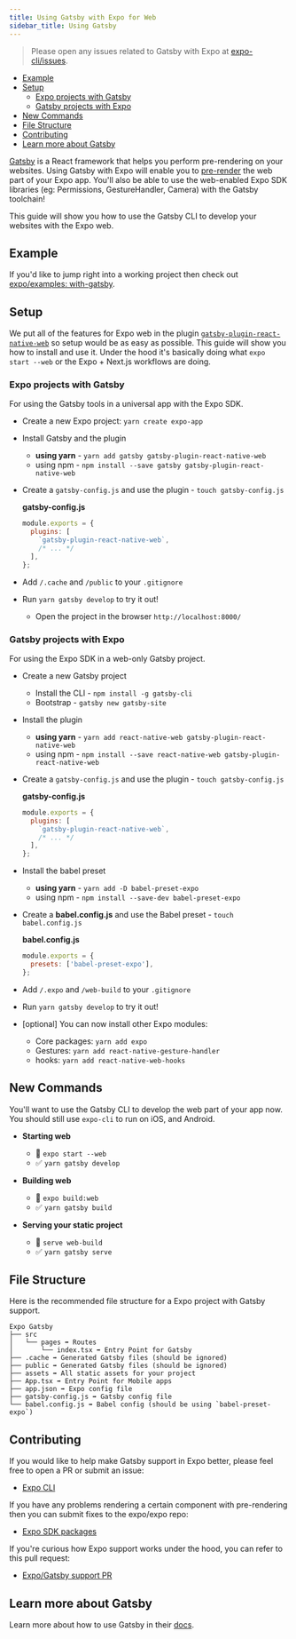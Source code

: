 ```yaml
---
title: Using Gatsby with Expo for Web
sidebar_title: Using Gatsby
---
```


> Please open any issues related to Gatsby with Expo at [expo-cli/issues](https://github.com/expo/expo-cli/issues).

- [Example](#example)
- [Setup](#-setup)
  - [Expo projects with Gatsby](#expo-projects-with-gatsby)
  - [Gatsby projects with Expo](#gatsby-projects-with-expo)
- [New Commands](#️-new-commands)
- [File Structure](#-file-structure)
- [Contributing](#contributing)
- [Learn more about Gatsby](#learn-more-about-gatsby)

[Gatsby](https://www.gatsbyjs.org/) is a React framework that helps you perform pre-rendering on your websites.
Using Gatsby with Expo will enable you to [pre-render](https://www.netlify.com/blog/2016/11/22/prerendering-explained/) the web part of your Expo app. You'll also be able to use the web-enabled Expo SDK libraries (eg: Permissions, GestureHandler, Camera) with the Gatsby toolchain!

This guide will show you how to use the Gatsby CLI to develop your websites with the Expo web.

## Example

If you'd like to jump right into a working project then check out [expo/examples: with-gatsby](https://github.com/expo/examples/edit/master/with-gatsby/).

## Setup

We put all of the features for Expo web in the plugin [`gatsby-plugin-react-native-web`](https://github.com/slorber/gatsby-plugin-react-native-web) so setup would be as easy as possible. This guide will show you how to install and use it. Under the hood it's basically doing what `expo start --web` or the Expo + Next.js workflows are doing.

### Expo projects with Gatsby

For using the Gatsby tools in a universal app with the Expo SDK.

- Create a new Expo project: `yarn create expo-app`
- Install Gatsby and the plugin
  - **using yarn** - `yarn add gatsby gatsby-plugin-react-native-web`
  - using npm - `npm install --save gatsby gatsby-plugin-react-native-web`
- Create a `gatsby-config.js` and use the plugin - `touch gatsby-config.js`


  **gatsby-config.js**

  ```js
  module.exports = {
    plugins: [
      `gatsby-plugin-react-native-web`,
      /* ... */
    ],
  };
  ```

- Add `/.cache` and `/public` to your `.gitignore`
- Run `yarn gatsby develop` to try it out!
  - Open the project in the browser `http://localhost:8000/`

### Gatsby projects with Expo

For using the Expo SDK in a web-only Gatsby project.

- Create a new Gatsby project
  - Install the CLI - `npm install -g gatsby-cli`
  - Bootstrap - `gatsby new gatsby-site`
- Install the plugin
  - **using yarn** - `yarn add react-native-web gatsby-plugin-react-native-web`
  - using npm - `npm install --save react-native-web gatsby-plugin-react-native-web`
- Create a `gatsby-config.js` and use the plugin - `touch gatsby-config.js`


  **gatsby-config.js**

  ```js
  module.exports = {
    plugins: [
      `gatsby-plugin-react-native-web`,
      /* ... */
    ],
  };
  ```

- Install the babel preset
  - **using yarn** - `yarn add -D babel-preset-expo`
  - using npm - `npm install --save-dev babel-preset-expo`
- Create a **babel.config.js** and use the Babel preset - `touch babel.config.js`

  **babel.config.js**

  ```js
  module.exports = {
    presets: ['babel-preset-expo'],
  };
  ```

- Add `/.expo` and `/web-build` to your `.gitignore`
- Run `yarn gatsby develop` to try it out!
- [optional] You can now install other Expo modules:
  - Core packages: `yarn add expo`
  - Gestures: `yarn add react-native-gesture-handler`
  - hooks: `yarn add react-native-web-hooks`

## New Commands

You'll want to use the Gatsby CLI to develop the web part of your app now. You should still use `expo-cli` to run on iOS, and Android.

- **Starting web**

  - 🚫 `expo start --web`
  - ✅ `yarn gatsby develop`

- **Building web**

  - 🚫 `expo build:web`
  - ✅ `yarn gatsby build`

- **Serving your static project**

  - 🚫 `serve web-build`
  - ✅ `yarn gatsby serve`

## File Structure

Here is the recommended file structure for a Expo project with Gatsby support.

```
Expo Gatsby
├── src
│   └── pages ➡️ Routes
│       └── index.tsx ➡️ Entry Point for Gatsby
├── .cache ➡️ Generated Gatsby files (should be ignored)
├── public ➡️ Generated Gatsby files (should be ignored)
├── assets ➡️ All static assets for your project
├── App.tsx ➡️ Entry Point for Mobile apps
├── app.json ➡️ Expo config file
├── gatsby-config.js ➡️ Gatsby config file
└── babel.config.js ➡️ Babel config (should be using `babel-preset-expo`)
```

## Contributing

If you would like to help make Gatsby support in Expo better, please feel free to open a PR or submit an issue:

- [Expo CLI][expo-cli]

If you have any problems rendering a certain component with pre-rendering then you can submit fixes to the expo/expo repo:

- [Expo SDK packages][expo-packages]

If you're curious how Expo support works under the hood, you can refer to this pull request:

- [Expo/Gatsby support PR](https://github.com/slorber/gatsby-plugin-react-native-web/pull/14)

## Learn more about Gatsby

Learn more about how to use Gatsby in their [docs](https://www.gatsbyjs.org/docs).

[expo-packages]: https://github.com/expo/expo/tree/main/packages
[expo-cli]: https://github.com/expo/expo-cli/
